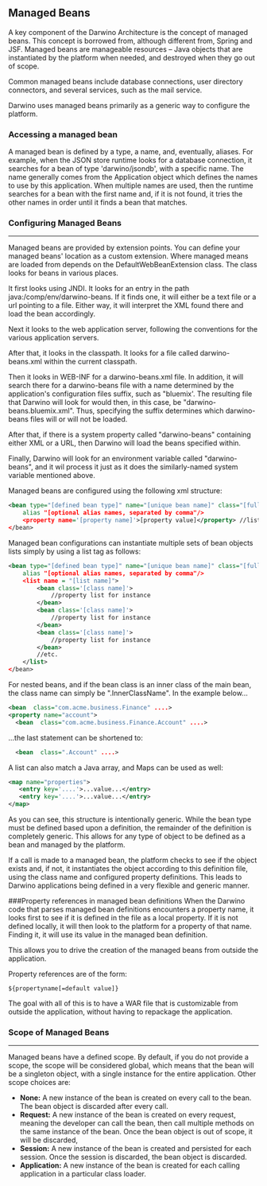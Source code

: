 

## Managed Beans

A key component of the Darwino Architecture is the concept of managed beans. This concept is borrowed from, although different from, Spring and JSF. Managed beans are manageable resources – Java objects that are instantiated by the platform when needed, and destroyed when they go out of scope.

Common managed beans include database connections, user directory connectors, and several services, such as the mail service.

Darwino uses managed beans primarily as a generic way to configure the platform.

### Accessing a managed bean
A managed bean is defined by a type, a name, and, eventually, aliases. For example, when the JSON store runtime looks for a database connection, it searches for a bean of type 'darwino/jsondb', with a specific name. The name generally comes from the Application object which defines the names to use by this application. When multiple names are used, then the runtime searches for a bean with the first name and, if it is not found, it tries the other names in order until it finds a bean that matches.

### Configuring Managed Beans
------
Managed beans are provided by extension points. You can define your managed beans' location as a custom extension. Where managed means are loaded from depends on the DefaultWebBeanExtension class. The class looks for beans in various places.

It first looks using JNDI. It looks for an entry in the path java:/comp/env/darwino-beans. If it finds one, it will either be a text file or a url pointing to a file. Either way, it will interpret the XML found there and load the bean accordingly.

Next it looks to the web application server, following the conventions for the various application servers.

After that, it looks in the classpath. It looks for a file called darwino-beans.xml within the current classpath.

Then it looks in WEB-INF for a darwino-beans.xml file. In addition, it will search there for a darwino-beans file with a name determined by the application's configuration files suffix, such as "bluemix'. The resulting file that Darwino will look for would then, in this case, be "darwino-beans.bluemix.xml". Thus, specifying the suffix determines which darwino-beans files will or will not be loaded.

After that, if there is a system property called "darwino-beans" containing either XML or a URL, then Darwino will load the beans specified within.

Finally, Darwino will look for an environment variable called "darwino-beans", and it wil process it just as it does the similarly-named system variable mentioned above.


Managed beans are configured using the following xml structure:
```xml
<bean type="[defined bean type]" name="[unique bean name]" class="[full class name]"
	alias "[optional alias names, separated by comma"/>  
	<property name='[property name]'>[property value]</property> //list of properties  
</bean>
```

Managed bean configurations can instantiate multiple sets of bean objects lists simply by using a list tag as follows:

```xml
<bean type="[defined bean type]" name="[unique bean name]" class="[full class name]"
	alias "[optional alias names, separated by comma"/>  
	<list name = "[list name]">
		<bean class='[class name]'>
			//property list for instance
		</bean>
		<bean class='[class name]'>
			//property list for instance
		</bean>
		<bean class='[class name]'>
			//property list for instance
		</bean>
		//etc.
	</list>			
</bean>
```

For nested beans, and if the bean class is an inner class of the main bean, the class name can simply be ".InnerClassName". In the example below...

```xml
<bean  class="com.acme.business.Finance" ....>
<property name="account">
  <bean  class="com.acme.business.Finance.Account" ....>
```
...the last statement can be shortened to:
```xml
  <bean  class=".Account" ....>
```

A list can also match a Java array, and Maps can be used as well:
 ```xml
<map name="properties">
	<entry key='....'>...value...</entry>
	<entry key='....'>...value...</entry>
</map>   
```

As you can see, this structure is intentionally generic. While the bean type must be defined based upon a definition, the remainder of the definition is completely generic. This allows for any type of object to be defined as a bean and managed by the platform.

If a call is made to a managed bean, the platform checks to see if the object exists and, if not, it instantiates the object according to this definition file, using the class name and configured property definitions. This leads to Darwino applications being defined in a very flexible and generic manner.

###Property references in managed bean definitions
When the Darwino code that parses managed bean definitions encounters a property name, it looks first to see if it is defined in the file as a local property. If it is not defined locally, it will then look to the platform for a property of that name. Finding it, it will use its value in the managed bean definition.

This allows you to drive the creation of the managed beans from outside the application.

Property references are of the form:
```
${propertyname[=default value]}
```

The goal with all of this is to have a WAR file that is customizable from outside the application, without having to repackage the application.

### Scope of Managed Beans
------

Managed beans have a defined scope. By default, if you do not provide a scope, the scope will be considered global, which means that the bean will be a singleton object, with a single instance for the entire application. Other scope choices are:

- **None:** A new instance of the bean is created on every call to the bean. The bean object is discarded after every call.  
- **Request:** A new instance of the bean is created on every request, meaning the developer can call the bean, then call multiple methods on the same instance of the bean. Once the bean object is out of scope, it will be discarded,  
- **Session:** A new instance of the bean is created and persisted for each session. Once the session is discarded, the bean object is discarded.  
- **Application:** A new instance of the bean is created for each calling application in a particular class loader.  



